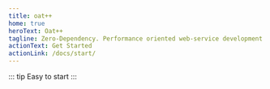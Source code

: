 ```yaml
---
title: oat++
home: true
heroText: Oat++
tagline: Zero-Dependency. Performance oriented web-service development framework. Organic. Pure C++.
actionText: Get Started
actionLink: /docs/start/
---
```


::: tip
Easy to start
:::
